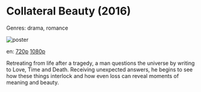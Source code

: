 # Collateral Beauty (2016)

Genres: drama, romance

![poster](http://image.tmdb.org/t/p/w500/9tFRalU3JmZHddgYVL0BypWRpbb.jpg)

en:
  [720p](magnet:?xt=urn:btih:CDA9C019421863B0ACA15047BBD959C90256DA79&tr=udp://glotorrents.pw:6969/announce&tr=udp://tracker.opentrackr.org:1337/announce&tr=udp://torrent.gresille.org:80/announce&tr=udp://tracker.openbittorrent.com:80&tr=udp://tracker.coppersurfer.tk:6969&tr=udp://tracker.leechers-paradise.org:6969&tr=udp://p4p.arenabg.ch:1337&tr=udp://tracker.internetwarriors.net:1337)
  [1080p](magnet:?xt=urn:btih:365534B4A05D523DDC03FA3603832648B4FA3745&tr=udp://glotorrents.pw:6969/announce&tr=udp://tracker.opentrackr.org:1337/announce&tr=udp://torrent.gresille.org:80/announce&tr=udp://tracker.openbittorrent.com:80&tr=udp://tracker.coppersurfer.tk:6969&tr=udp://tracker.leechers-paradise.org:6969&tr=udp://p4p.arenabg.ch:1337&tr=udp://tracker.internetwarriors.net:1337)
  


Retreating from life after a tragedy, a man questions the universe by writing to Love, Time and Death. Receiving unexpected answers, he begins to see how these things interlock and how even loss can reveal moments of meaning and beauty.